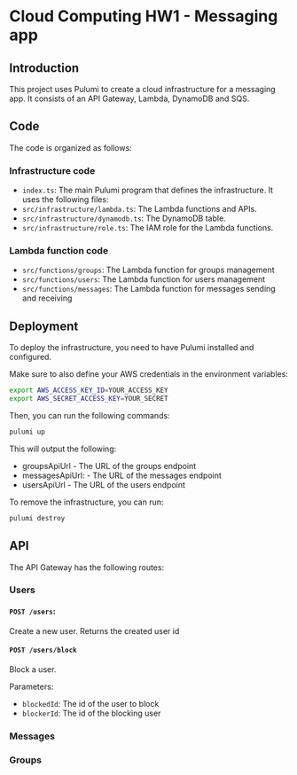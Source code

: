# Cloud Computing HW1 - Messaging app

## Introduction

This project uses Pulumi to create a cloud infrastructure for a messaging app.
It consists of an API Gateway, Lambda, DynamoDB and SQS.

## Code

The code is organized as follows:

### Infrastructure code
- `index.ts`: The main Pulumi program that defines the infrastructure. It uses the following files:
- `src/infrastructure/lambda.ts`: The Lambda functions and APIs.
- `src/infrastructure/dynamodb.ts`: The DynamoDB table.
- `src/infrastructure/role.ts`: The IAM role for the Lambda functions.

### Lambda function code
- `src/functions/groups`: The Lambda function for groups management
- `src/functions/users`: The Lambda function for users management
- `src/functions/messages`: The Lambda function for messages sending and receiving

## Deployment

To deploy the infrastructure, you need to have Pulumi installed and configured.

Make sure to also define your AWS credentials in the environment variables:

```bash
export AWS_ACCESS_KEY_ID=YOUR_ACCESS_KEY
export AWS_SECRET_ACCESS_KEY=YOUR_SECRET
```

Then, you can run the following commands:

```bash
pulumi up
```

This will output the following:
- groupsApiUrl - The URL of the groups endpoint
- messagesApiUrl: - The URL of the messages endpoint
- usersApiUrl - The URL of the users endpoint

To remove the infrastructure, you can run:

```bash
pulumi destroy
```

## API

The API Gateway has the following routes:

### Users

#### `POST /users`: 
Create a new user. Returns the created user id

#### `POST /users/block`

Block a user.

Parameters:
- `blockedId`: The id of the user to block
- `blockerId`: The id of the blocking user

### Messages

### Groups
